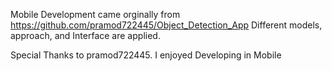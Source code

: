 Mobile Development came orginally from https://github.com/pramod722445/Object_Detection_App 
Different models, approach, and Interface are applied.


Special Thanks to pramod722445. I enjoyed Developing in Mobile
